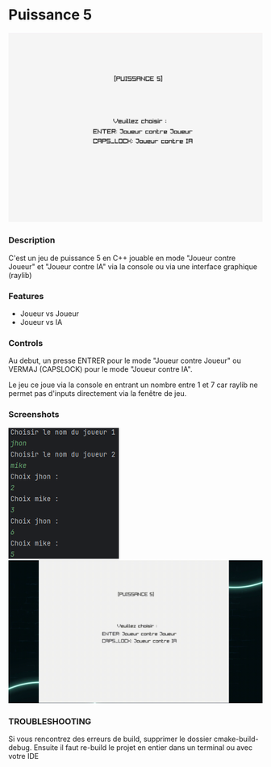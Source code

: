 # Puissance 5


![puissance5](images/title_screen.png "Puissance 5")

### Description

C'est un jeu de puissance 5 en C++ jouable en mode "Joueur contre Joueur" et "Joueur contre IA" via la console ou via une interface graphique (raylib)

### Features

- Joueur vs Joueur
- Joueur vs IA

### Controls
Au debut, un presse ENTRER pour le mode "Joueur contre Joueur" ou VERMAJ (CAPSLOCK) pour le mode "Joueur contre IA".

Le jeu ce joue via la console en entrant un nombre entre 1 et 7 car raylib ne permet pas d'inputs directement via la fenêtre de jeu.

### Screenshots

![game example](images/jeu.png "game example")
![game example](images/jeu.gif "game example")


### TROUBLESHOOTING

Si vous rencontrez des erreurs de build, supprimer le dossier cmake-build-debug.
Ensuite il faut re-build le projet en entier dans un terminal ou avec votre IDE
